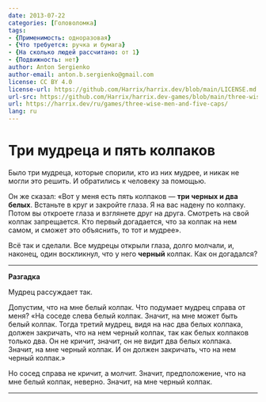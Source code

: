 ```yaml
---
date: 2013-07-22
categories: [Головоломка]
tags:
- {Применимость: одноразовая}
- {Что требуется: ручка и бумага}
- {На сколько людей рассчитано: от 1}
- {Подвижность: нет}
author: Anton Sergienko
author-email: anton.b.sergienko@gmail.com
license: CC BY 4.0
license-url: https://github.com/Harrix/harrix.dev/blob/main/LICENSE.md
url-src: https://github.com/Harrix/harrix.dev-games/blob/main/three-wise-men-and-five-caps/three-wise-men-and-five-caps.md
url: https://harrix.dev/ru/games/three-wise-men-and-five-caps/
lang: ru
---
```


# Три мудреца и пять колпаков

Было три мудреца, которые спорили, кто из них мудрее, и никак не могли это решить. И обратились к человеку за помощью.

Он же сказал: «Вот у меня есть пять колпаков — **три черных и два белых**. Встаньте в круг и закройте глаза. Я на вас надену по колпаку. Потом вы откроете глаза и взглянете друг на друга. Смотреть на свой колпак запрещается. Кто первый догадается, что за колпак на нем самом, и сможет это объяснить, то тот и мудрее».

Всё так и сделали. Все мудрецы открыли глаза, долго молчали, и, наконец, один воскликнул, что у него **черный** колпак. Как он догадался?

---

**Разгадка** <!-- !details -->

Мудрец рассуждает так.

Допустим, что на мне белый колпак. Что подумает мудрец справа от меня? «На соседе слева белый колпак. Значит, на мне может быть белый колпак. Тогда третий мудрец, видя на нас два белых колпака, должен закричать, что на нем черный колпак, так как белых колпаков только два. Он не кричит, значит, он не видит два белых колпака. Значит, на мне черный колпак. И он должен закричать, что на нем черный колпак.»

Но сосед справа не кричит, а молчит. Значит, предположение, что на мне белый колпак, неверно. Значит, на мне черный колпак.

---
